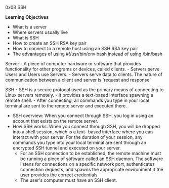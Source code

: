 0x0B SSH


**Learning Objectives**
- What is a server
- Where servers usually live
- What is SSH
- How to create an SSH RSA key pair
- How to connect to a remote host using an SSH RSA key pair
- The advantages of using #!/usr/bin/env bash instead of using /bin/bash


Server - A piece of computer hardware or software that provides functionality for
	other programs or devices, called clients.
	- Servers serve Users and Users use Servers.
	- Servers serve data to clients. The nature of communication between a client
	and server is 'request and response'

SSH - SSH is a secure protocol used as the primary means of connecting to Linux servers remotely.
	- It provides a text-based interface spawning a remote shell.
	- After connecting, all commands you type in your local terminal are sent to the
	  remote server and executed there.
- SSH overview:
	When you connect through SSH, you log in using an account that exists on
	the remote server.
- How SSH works:
	When you connect through SSH, you will be dropped into a shell session, which is a text-
	based interface where you can interact with your server. For the duration of your
	session, any commands you type into your local terminal are sent through an encrypted
	SSH tunnel and executed on your server.
	- For an SSH connection to be established, the remote machine must be running a piece
	  of software called an SSH daemon. The software listens for connections on a specific
	  network port, authenticates connection requests, and spawns the appropriate
	  environment if the user provides the correct credentials
	- The user's computer must have an SSH client.
